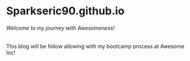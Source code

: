 # Sparkseric90.github.io
<h6>Welcome to my journey with Awesomeness!</h6>

This blog will be follow allowing with my bootcamp process
at Awesome Inc!
